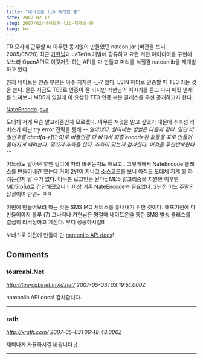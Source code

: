 ```yaml
---
title: "네이트온 lib 재개발 중"
date: 2007-02-17
slug: 2007/02/네이트온-lib-재개발-중
lang: ko
---
```


TR 모사에 근무할 때 아무런 동기없이 만들었던 nateon.jar (버전을 보니 2005/05/20)
최근 [가현님](http://kfmes.com)과 JaTeOn 개발에 합류하고 요런 저런 아이디어를 구현해보느라 OpenAPI로 이것저것 하는 API를 다 만들고 머리를 식힐겸 nateonlib을 재개발 하고 있다.

원래 네이트온 인증 부분은 아주 지저분 -_-? 했다. LSIN 헤더로 인증할 때 TE3 라는 것을 쓴다.
물론 지금도 TE3로 인증이 잘 되지만 가현님의 이야기를 듣고 다시 패킷 냄새를 느껴보니 MD5가 있길래
이 요상한 TE3 인증 부분 클래스를 우선 공개하고자 한다.

[NateEncode.java](/files/NateEncode.java.html)

도대체 저게 무슨 알고리즘인지 모르겠다. 아무튼 저것을 알고 싶었기 때문에 추측성 리버스가 아닌 try error 전략을 통해 -_- 알아냈다. 
알아내는 방법은 다음과 같다. 일단 비밀번호를 abcd[a-z][1-9]로 바꿀만큼 다 바꿔서 최종 encode된 값들을 표로 만들어 뚫어지게 째려본다. 몇가지 추측을 한다. 추측이 맞는지 검사한다. 이것을 무한반복한다. -_-

어느정도 알아낸 후엔 길이에 따라 바뀌는지도 해보고.. 그렇게해서 NateEncode 클래스를 만들어내긴 했는데 거의 2년이 지나고 소스코드를 보니 아직도 도대체 저게 뭘 하려는건지 알 수가 없다.
아무튼 로그인은 된다;; MD5 알고리즘을 지원한 이후엔 MD5(p|u)로 간단해졌으니 더이상 기존 NateEncode는 필요없다. 2년전 어느 주말의 삽질이여 안녕~ ㅋㅋ

이번에 만들어보려 하는 것은 SMS MO 서비스를 흉내내기 위한 것이다. 해뜨기전에 다 만들어야지 룰루 (7)
그나저나 가현님은 명절때 네이트온을 통한 SMS 발송 클래스를 열심히 리버싱하고 계신다.
부디 성공하시길!!

보너스로 이전에 만들다 만 [nateonlib API docs](/devdoc/nateon/index.html)!

## Comments

### tourcabi.Net
*http://tourcabinet.myid.net/*
*2007-05-03T03:19:51.000Z*

nateonlib API docs!  감사합니다.

---

### rath
*http://xrath.com/*
*2007-05-03T06:48:48.000Z*

재미나게 사용하시길 바랍니다 ;)

---

